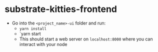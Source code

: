 # substrate-kitties-frontend
* Go into the `<project_name>-ui` folder and run:
    * `yarn install`
    * `yarn start
    * This should start a web server on `localhost:8000` where you can interact with your node
